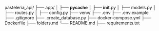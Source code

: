 pasteleria_api/
├── app/
│   ├── __pycache__
│   ├── __init__.py
│   ├── models.py
│   ├── routes.py
│   ├── config.py
├── venv/
├── .env
├── .env.example
├── .gitignore
├── .create_database.py
├── docker-compose.yml
├── Dockerfile
├── folders.md
└── README.md
├── requirements.txt
